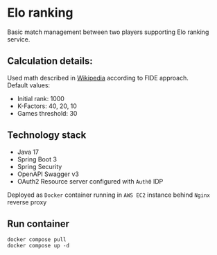 # Elo ranking

Basic match management between two players supporting Elo ranking service.

## Calculation details:

Used math described in [Wikipedia](https://en.wikipedia.org/wiki/Elo_rating_system) according to FIDE approach.  
Default values:

- Initial rank: 1000
- K-Factors: 40, 20, 10
- Games threshold: 30

## Technology stack

- Java 17
- Spring Boot 3
- Spring Security
- OpenAPI Swagger v3
- OAuth2 Resource server configured with `Auth0` IDP

Deployed as `Docker` container running in `AWS EC2` instance behind `Nginx` reverse proxy

## Run container

```
docker compose pull
docker compose up -d
```
